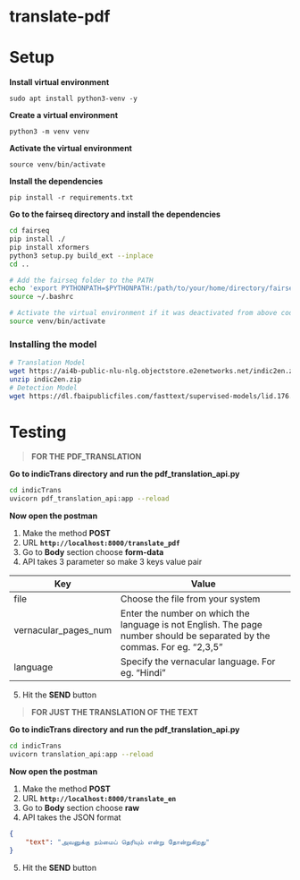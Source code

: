 # translate-pdf
# Setup

**Install virtual environment**

`sudo apt install python3-venv -y`

**Create a virtual environment**

`python3 -m venv venv`

**Activate the virtual environment**

`source venv/bin/activate`

**Install the dependencies**

`pip install -r requirements.txt`

**Go to the fairseq directory and install the dependencies**

```bash
cd fairseq
pip install ./
pip install xformers
python3 setup.py build_ext --inplace
cd ..

# Add the fairseq folder to the PATH
echo 'export PYTHONPATH=$PYTHONPATH:/path/to/your/home/directory/fairseq/' >> ~/.bashrc
source ~/.bashrc

# Activate the virtual environment if it was deactivated from above code
source venv/bin/activate
```

### **Installing the model**

```bash
# Translation Model
wget https://ai4b-public-nlu-nlg.objectstore.e2enetworks.net/indic2en.zip
unzip indic2en.zip
# Detection Model
wget https://dl.fbaipublicfiles.com/fasttext/supervised-models/lid.176.bin
```

# **Testing**

> **FOR THE PDF_TRANSLATION**

**Go to indicTrans directory and run the pdf_translation_api.py**

```bash
cd indicTrans
uvicorn pdf_translation_api:app --reload

```

**Now open the postman**  

1. Make the method **POST** 
2. URL **`http://localhost:8000/translate_pdf`**
3. Go to **Body** section choose **form-data**
4. API takes 3 parameter so make 3 keys value pair 

| Key | Value |
| --- | --- |
| file | Choose the file from your system |
| vernacular_pages_num | Enter the number on which the language is not English. The page number should be separated by the commas. For eg. “2,3,5” |
| language | Specify the vernacular language. For eg. “Hindi”  |
5. Hit the **SEND** button

> **FOR JUST THE TRANSLATION OF THE TEXT**

**Go to indicTrans directory and run the pdf_translation_api.py**

```bash
cd indicTrans
uvicorn translation_api:app --reload

```

**Now open the postman**  

1. Make the method **POST** 
2. URL **`http://localhost:8000/translate_en`**
3. Go to **Body** section choose **raw**
4. API takes the JSON format

```json
{
    "text": "அவனுக்கு நம்மைப் தெரியும் என்று தோன்றுகிறது"
}
```
5. Hit the **SEND** button
